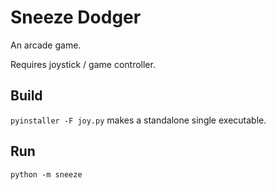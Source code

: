 # Sneeze Dodger

An arcade game.

Requires joystick / game controller.

## Build

`pyinstaller -F joy.py` makes a standalone single executable.

## Run

`python -m sneeze`
